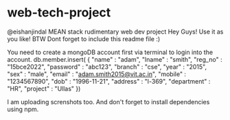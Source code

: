 # web-tech-project
@eishanjindal
MEAN stack rudimentary web dev project
Hey Guys! Use it as you like! BTW Dont forget to include this readme file :)

You need to create a mongoDB account first via terminal to login into the account.
db.member.insert(
{
    "name" : "adam",
    "lname" : "smith",
    "reg_no" : "15bce2022",
    "password" : "abc123",
    "branch" : "cse",
    "year" : "2015",
    "sex" : "male",
    "email" : "adam.smith2015@vit.ac.in",
    "mobile" : "1234567890",
    "dob" : "1996-11-21",
    "address" : "l-369",
    "department" : "HR",
    "project" : "Ullas"
})

I am uploading screnshots too.
And don't forget to install dependencies using npm.



